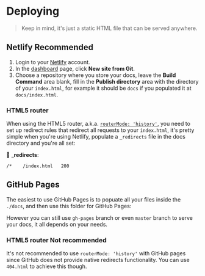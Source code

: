 # Deploying

> Keep in mind, it's just a static HTML file that can be served anywhere.

## Netlify <Badge>Recommended</Badge>

1. Login to your [Netlify](https://www.netlify.com/) account.
2. In the [dashboard](https://app.netlify.com/) page, click __New site from Git__.
3. Choose a repository where you store your docs, leave the __Build Command__ area blank, fill in the __Publish directory__ area with the directory of your `index.html`, for example it should be `docs` if you populated it at `docs/index.html`.

### HTML5 router

When using the HTML5 router, a.k.a. [`routerMode: 'history'`](/api#routermode), you need to set up redirect rules that redirect all requests to your `index.html`, it's pretty simple when you're using Netlify, populate a `_redirects` file in the docs directory and you're all set:

📝 ___redirects__:

```
/*    /index.html   200
```

## GitHub Pages

The easiest to use GitHub Pages is to popuate all your files inside the `./docs`, and then use this folder for GitHub Pages:

<ImageZoom url="https://i.loli.net/2018/06/11/5b1e0da0c173a.png" alt="github pages" :border="true" />

However you can still use `gh-pages` branch or even `master` branch to serve your docs, it all depends on your needs.

### HTML5 router <Badge type="danger">Not recommended</Badge>

It's not recommended to use `routerMode: 'history'` with GitHub pages since GitHub does not provide native redirects functionality. You can use `404.html` to achieve this though.
